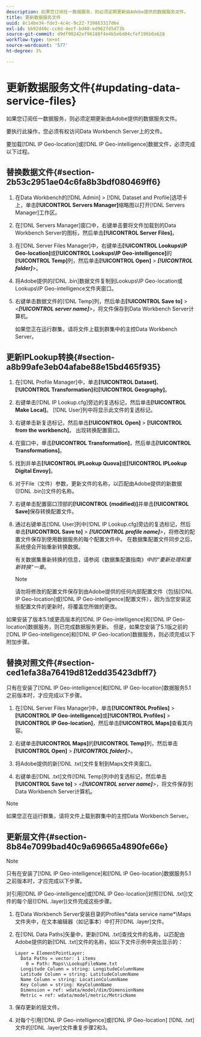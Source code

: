 ```yaml
---
description: 如果您订阅任一数据服务，则必须定期更新由Adobe提供的数据服务文件。
title: 更新数据服务文件
uuid: 8c14be34-fde3-4c4c-9c22-739863317d6e
exl-id: bb92d40c-cc8d-4ecf-bd48-ed962fd5d73b
source-git-commit: d9df90242ef96188f4e4b5e6d04cfef196b0a628
workflow-type: tm+mt
source-wordcount: '577'
ht-degree: 3%

---
```


# 更新数据服务文件{#updating-data-service-files}

如果您订阅任一数据服务，则必须定期更新由Adobe提供的数据服务文件。

要执行此操作，您必须有权访问Data Workbench Server上的文件。

要加载[!DNL IP Geo-location]或[!DNL IP Geo-intelligence]数据文件，必须完成以下过程。

## 替换数据文件{#section-2b53c2951ae04c6fa8b3bdf080469ff6}

1. 在Data Workbench的[!DNL Admin] > [!DNL Dataset and Profile]选项卡上，单击&#x200B;**[!UICONTROL Servers Manager]**&#x200B;缩略图以打开[!DNL Servers Manager]工作区。

1. 在[!DNL Servers Manager]窗口中，右键单击要将文件加载到的Data Workbench Server的图标，然后单击&#x200B;**[!UICONTROL Server Files]**。

1. 在[!DNL Server Files Manager]中，右键单击&#x200B;**[!UICONTROL Lookups\IP Geo-location]**&#x200B;或&#x200B;**[!UICONTROL Lookups\IP Geo-intelligence]**&#x200B;的&#x200B;**[!UICONTROL Temp]**&#x200B;列，然后单击&#x200B;**[!UICONTROL Open]** > ***[!UICONTROL folder]**>*。

1. 将Adobe提供的[!DNL .bin]数据文件复制到Lookups\IP Geo-location或Lookups\IP Geo-intelligence文件夹窗口。
1. 右键单击数据文件的[!DNL Temp]列，然后单击&#x200B;**[!UICONTROL Save to]** > *&lt;**[!UICONTROL server name]**>*，将文件保存到Data Workbench Server计算机。

   如果您正在运行群集，请将文件上载到群集中的主控Data Workbench Server。

## 更新IPLookup转换{#section-a8b99afe3eb04afabe88e15bd465f935}

1. 在[!DNL Profile Manager]中，单击&#x200B;**[!UICONTROL Dataset]**、**[!UICONTROL Transformation]**&#x200B;和&#x200B;**[!UICONTROL Geography]**。

1. 右键单击[!DNL IP Lookup.cfg]旁边的复选标记，然后单击&#x200B;**[!UICONTROL Make Local]**。 [!DNL User]列中将显示此文件的复选标记。

1. 右键单击新复选标记，然后单击&#x200B;**[!UICONTROL Open]** > **[!UICONTROL from the workbench]**。 出现转换配置窗口。

1. 在窗口中，单击&#x200B;**[!UICONTROL Transformation]**，然后单击&#x200B;**[!UICONTROL Transformations]**。

1. 找到并单击&#x200B;**[!UICONTROL IPLookup Quova]**&#x200B;或&#x200B;**[!UICONTROL IPLookup Digital Envoy]**。

1. 对于File（文件）参数，更新文件的名称，以匹配由Adobe提供的新数据([!DNL .bin])文件的名称。
1. 右键单击配置窗口顶部的&#x200B;**[!UICONTROL (modified)]**&#x200B;并单击&#x200B;**[!UICONTROL Save]**&#x200B;保存转换配置文件。

1. 通过右键单击[!DNL User]列中[!DNL IP Lookup.cfg]旁边的复选标记，然后单击&#x200B;**[!UICONTROL Save to]** > ***[!UICONTROL profile name]**>*，将修改的配置文件保存到使用数据服务的每个配置文件中。 在数据集配置文件同步之后，系统便会开始重新转换数据。

   有关数据集重新转换的信息，请参阅《数据集配置指南》*中的“重新处理和重新转换”一章。*

   >[!NOTE]
   >
   >请勿将修改的配置文件保存到由Adobe提供的任何内部配置文件（包括[!DNL IP Geo-location]或[!DNL IP Geo-intelligence]配置文件），因为当您安装这些配置文件的更新时，将覆盖您所做的更改。

如果安装了版本5.1或更高版本的[!DNL IP Geo-intelligence]和[!DNL IP Geo-location]数据服务，则已完成数据服务更新。 但是，如果您安装了5.1版之前的[!DNL IP Geo-intelligence]和[!DNL IP Geo-location]数据服务，则必须完成以下附加步骤。

## 替换对照文件{#section-ced1efa38a76419d812edd35423dbff7}

只有在安装了[!DNL IP Geo-intelligence]和[!DNL IP Geo-location]数据服务5.1之前版本时，才应完成以下步骤。

1. 在[!DNL Server Files Manager]中，单击&#x200B;**[!UICONTROL Profiles]** > **[!UICONTROL IP Geo-intelligence]**&#x200B;或&#x200B;**[!UICONTROL Profiles]** > **[!UICONTROL IP Geo-location]**，然后单击&#x200B;**[!UICONTROL Maps]**&#x200B;查看其内容。

1. 右键单击&#x200B;**[!UICONTROL Maps]**&#x200B;的&#x200B;**[!UICONTROL Temp]**&#x200B;列，然后单击&#x200B;**[!UICONTROL Open]** > ***[!UICONTROL folder]**>*。

1. 将Adobe提供的新[!DNL .txt]文件复制到Maps文件夹窗口。
1. 右键单击[!DNL .txt]文件[!DNL Temp]列中的复选标记，然后单击&#x200B;**[!UICONTROL Save to]** > *&lt;**[!UICONTROL server name]**>*，将文件保存到Data Workbench Server计算机。

>[!NOTE]
>
>如果您正在运行群集，请将文件上载到群集中的主控Data Workbench Server。

## 更新层文件{#section-8b84e7099bad40c9a69665a4890fe66e}

>[!NOTE]
>
>只有在安装了[!DNL IP Geo-intelligence]和[!DNL IP Geo-location]数据服务5.1之前版本时，才应完成以下步骤。

对引用[!DNL IP Geo-intelligence]或[!DNL IP Geo-location]对照([!DNL .txt])文件的每个层([!DNL .layer])文件完成这些步骤。

1. 在Data Workbench Server安装目录的Profiles\*data service name*\Maps文件夹中，在文本编辑器（如记事本）中打开[!DNL .layer]文件。

1. 在[!DNL Data Paths]矢量中，更新[!DNL .txt]查找文件的名称，以匹配由Adobe提供的新[!DNL .txt]文件的名称，如以下文件示例中突出显示的：

   ```
   Layer = ElementPointLayer:
     Data Paths = vector: 1 items
       0 = Path: Maps\\LookupFileName.txt
     Longitude Column = string: LongitudeColumnName
     Latitude Column = string: LatitudeColumnName
     Name Column = string: LocationColumnName
     Key Column = string: KeyColumnName
     Dimension = ref: wdata/model/dim/DimensionName
     Metric = ref: wdata/model/metric/MetricName
   ```

1. 保存更新的层文件。
1. 对每个引用[!DNL IP Geo-intelligence]或[!DNL IP Geo-location] [!DNL .txt]文件的[!DNL .layer]文件重复步骤2和3。
